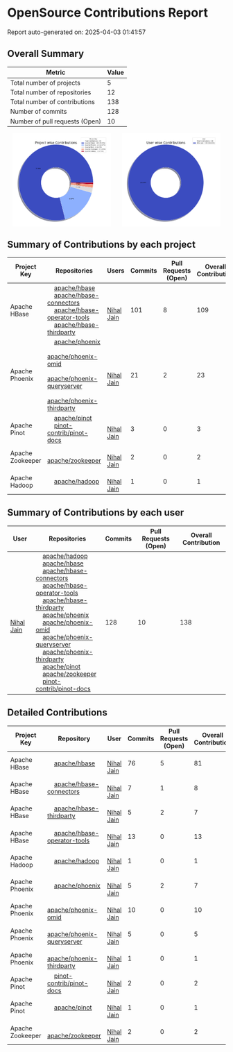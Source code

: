 # OpenSource Contributions Report

Report auto-generated on: 2025-04-03 01:41:57

## Overall Summary

| Metric | Value |
|--------|-------|
| Total number of projects | 5 |
| Total number of repositories | 12 |
| Total number of contributions | 138 |
| Number of commits | 128 |
| Number of pull requests (Open) | 10 |

<div style="display: flex; justify-content: space-around;">
  <img src="project_wise_contribution.png" alt="Project wise Contributions" style="width:45%;">
  <img src="user_wise_contribution.png" alt="User wise Contributions" style="width:45%;">
</div>

## Summary of Contributions by each project

| Project Key | Repositories | Users | Commits | Pull Requests (Open) | Overall Contribution |
|--------------|--------------|-------|---------|----------------------|----------------------|
| Apache HBase | <img src='https://avatars.githubusercontent.com/u/47359?v=4' width='12' height='12'> [apache/hbase](https://github.com/apache/hbase)<br><img src='https://avatars.githubusercontent.com/u/47359?v=4' width='12' height='12'> [apache/hbase-connectors](https://github.com/apache/hbase-connectors)<br><img src='https://avatars.githubusercontent.com/u/47359?v=4' width='12' height='12'> [apache/hbase-operator-tools](https://github.com/apache/hbase-operator-tools)<br><img src='https://avatars.githubusercontent.com/u/47359?v=4' width='12' height='12'> [apache/hbase-thirdparty](https://github.com/apache/hbase-thirdparty) | <img src='https://avatars.githubusercontent.com/u/3429351?v=4' width='12' height='12'> [Nihal Jain](https://github.com/NihalJain) | 101 | 8 | 109 |
| Apache Phoenix | <img src='https://avatars.githubusercontent.com/u/47359?v=4' width='12' height='12'> [apache/phoenix](https://github.com/apache/phoenix)<br><img src='https://avatars.githubusercontent.com/u/47359?v=4' width='12' height='12'> [apache/phoenix-omid](https://github.com/apache/phoenix-omid)<br><img src='https://avatars.githubusercontent.com/u/47359?v=4' width='12' height='12'> [apache/phoenix-queryserver](https://github.com/apache/phoenix-queryserver)<br><img src='https://avatars.githubusercontent.com/u/47359?v=4' width='12' height='12'> [apache/phoenix-thirdparty](https://github.com/apache/phoenix-thirdparty) | <img src='https://avatars.githubusercontent.com/u/3429351?v=4' width='12' height='12'> [Nihal Jain](https://github.com/NihalJain) | 21 | 2 | 23 |
| Apache Pinot | <img src='https://avatars.githubusercontent.com/u/47359?v=4' width='12' height='12'> [apache/pinot](https://github.com/apache/pinot)<br><img src='https://avatars.githubusercontent.com/u/62676312?v=4' width='12' height='12'> [pinot-contrib/pinot-docs](https://github.com/pinot-contrib/pinot-docs) | <img src='https://avatars.githubusercontent.com/u/3429351?v=4' width='12' height='12'> [Nihal Jain](https://github.com/NihalJain) | 3 | 0 | 3 |
| Apache Zookeeper | <img src='https://avatars.githubusercontent.com/u/47359?v=4' width='12' height='12'> [apache/zookeeper](https://github.com/apache/zookeeper) | <img src='https://avatars.githubusercontent.com/u/3429351?v=4' width='12' height='12'> [Nihal Jain](https://github.com/NihalJain) | 2 | 0 | 2 |
| Apache Hadoop | <img src='https://avatars.githubusercontent.com/u/47359?v=4' width='12' height='12'> [apache/hadoop](https://github.com/apache/hadoop) | <img src='https://avatars.githubusercontent.com/u/3429351?v=4' width='12' height='12'> [Nihal Jain](https://github.com/NihalJain) | 1 | 0 | 1 |

## Summary of Contributions by each user

| User | Repositories | Commits | Pull Requests (Open) | Overall Contribution |
|------|--------------|---------|----------------------|----------------------|
| <img src='https://avatars.githubusercontent.com/u/3429351?v=4' width='12' height='12'> [Nihal Jain](https://github.com/NihalJain) | <img src='https://avatars.githubusercontent.com/u/47359?v=4' width='12' height='12'> [apache/hadoop](https://github.com/apache/hadoop)<br><img src='https://avatars.githubusercontent.com/u/47359?v=4' width='12' height='12'> [apache/hbase](https://github.com/apache/hbase)<br><img src='https://avatars.githubusercontent.com/u/47359?v=4' width='12' height='12'> [apache/hbase-connectors](https://github.com/apache/hbase-connectors)<br><img src='https://avatars.githubusercontent.com/u/47359?v=4' width='12' height='12'> [apache/hbase-operator-tools](https://github.com/apache/hbase-operator-tools)<br><img src='https://avatars.githubusercontent.com/u/47359?v=4' width='12' height='12'> [apache/hbase-thirdparty](https://github.com/apache/hbase-thirdparty)<br><img src='https://avatars.githubusercontent.com/u/47359?v=4' width='12' height='12'> [apache/phoenix](https://github.com/apache/phoenix)<br><img src='https://avatars.githubusercontent.com/u/47359?v=4' width='12' height='12'> [apache/phoenix-omid](https://github.com/apache/phoenix-omid)<br><img src='https://avatars.githubusercontent.com/u/47359?v=4' width='12' height='12'> [apache/phoenix-queryserver](https://github.com/apache/phoenix-queryserver)<br><img src='https://avatars.githubusercontent.com/u/47359?v=4' width='12' height='12'> [apache/phoenix-thirdparty](https://github.com/apache/phoenix-thirdparty)<br><img src='https://avatars.githubusercontent.com/u/47359?v=4' width='12' height='12'> [apache/pinot](https://github.com/apache/pinot)<br><img src='https://avatars.githubusercontent.com/u/47359?v=4' width='12' height='12'> [apache/zookeeper](https://github.com/apache/zookeeper)<br><img src='https://avatars.githubusercontent.com/u/62676312?v=4' width='12' height='12'> [pinot-contrib/pinot-docs](https://github.com/pinot-contrib/pinot-docs) | 128 | 10 | 138 |

## Detailed Contributions

| Project Key | Repository | User | Commits | Pull Requests (Open) | Overall Contribution |
|--------------|------------|------|---------|----------------------|----------------------|
| Apache HBase | <img src='https://avatars.githubusercontent.com/u/47359?v=4' width='12' height='12'> [apache/hbase](https://github.com/apache/hbase) | <img src='https://avatars.githubusercontent.com/u/3429351?v=4' width='12' height='12'> [Nihal Jain](https://github.com/NihalJain) | 76 | 5 | 81 |
| Apache HBase | <img src='https://avatars.githubusercontent.com/u/47359?v=4' width='12' height='12'> [apache/hbase-connectors](https://github.com/apache/hbase-connectors) | <img src='https://avatars.githubusercontent.com/u/3429351?v=4' width='12' height='12'> [Nihal Jain](https://github.com/NihalJain) | 7 | 1 | 8 |
| Apache HBase | <img src='https://avatars.githubusercontent.com/u/47359?v=4' width='12' height='12'> [apache/hbase-thirdparty](https://github.com/apache/hbase-thirdparty) | <img src='https://avatars.githubusercontent.com/u/3429351?v=4' width='12' height='12'> [Nihal Jain](https://github.com/NihalJain) | 5 | 2 | 7 |
| Apache HBase | <img src='https://avatars.githubusercontent.com/u/47359?v=4' width='12' height='12'> [apache/hbase-operator-tools](https://github.com/apache/hbase-operator-tools) | <img src='https://avatars.githubusercontent.com/u/3429351?v=4' width='12' height='12'> [Nihal Jain](https://github.com/NihalJain) | 13 | 0 | 13 |
| Apache Hadoop | <img src='https://avatars.githubusercontent.com/u/47359?v=4' width='12' height='12'> [apache/hadoop](https://github.com/apache/hadoop) | <img src='https://avatars.githubusercontent.com/u/3429351?v=4' width='12' height='12'> [Nihal Jain](https://github.com/NihalJain) | 1 | 0 | 1 |
| Apache Phoenix | <img src='https://avatars.githubusercontent.com/u/47359?v=4' width='12' height='12'> [apache/phoenix](https://github.com/apache/phoenix) | <img src='https://avatars.githubusercontent.com/u/3429351?v=4' width='12' height='12'> [Nihal Jain](https://github.com/NihalJain) | 5 | 2 | 7 |
| Apache Phoenix | <img src='https://avatars.githubusercontent.com/u/47359?v=4' width='12' height='12'> [apache/phoenix-omid](https://github.com/apache/phoenix-omid) | <img src='https://avatars.githubusercontent.com/u/3429351?v=4' width='12' height='12'> [Nihal Jain](https://github.com/NihalJain) | 10 | 0 | 10 |
| Apache Phoenix | <img src='https://avatars.githubusercontent.com/u/47359?v=4' width='12' height='12'> [apache/phoenix-queryserver](https://github.com/apache/phoenix-queryserver) | <img src='https://avatars.githubusercontent.com/u/3429351?v=4' width='12' height='12'> [Nihal Jain](https://github.com/NihalJain) | 5 | 0 | 5 |
| Apache Phoenix | <img src='https://avatars.githubusercontent.com/u/47359?v=4' width='12' height='12'> [apache/phoenix-thirdparty](https://github.com/apache/phoenix-thirdparty) | <img src='https://avatars.githubusercontent.com/u/3429351?v=4' width='12' height='12'> [Nihal Jain](https://github.com/NihalJain) | 1 | 0 | 1 |
| Apache Pinot | <img src='https://avatars.githubusercontent.com/u/62676312?v=4' width='12' height='12'> [pinot-contrib/pinot-docs](https://github.com/pinot-contrib/pinot-docs) | <img src='https://avatars.githubusercontent.com/u/3429351?v=4' width='12' height='12'> [Nihal Jain](https://github.com/NihalJain) | 2 | 0 | 2 |
| Apache Pinot | <img src='https://avatars.githubusercontent.com/u/47359?v=4' width='12' height='12'> [apache/pinot](https://github.com/apache/pinot) | <img src='https://avatars.githubusercontent.com/u/3429351?v=4' width='12' height='12'> [Nihal Jain](https://github.com/NihalJain) | 1 | 0 | 1 |
| Apache Zookeeper | <img src='https://avatars.githubusercontent.com/u/47359?v=4' width='12' height='12'> [apache/zookeeper](https://github.com/apache/zookeeper) | <img src='https://avatars.githubusercontent.com/u/3429351?v=4' width='12' height='12'> [Nihal Jain](https://github.com/NihalJain) | 2 | 0 | 2 |
